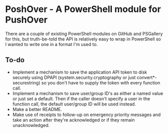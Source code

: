 # PoshOver - A PowerShell module for PushOver

There are a couple of existing PowerShell modules on GitHub and PSGallery for this, but truth-be-told the API is relatively easy to wrap in PowerShell so I wanted to write one in a format I'm used to.

## To-do
 
 - Implement a mechanism to save the application API token to disk securely using DPAPI (system.security.cryptography or just convert*-securestring) so you don't have to supply the token with every function call.
 - Implement a mechanism to save user/group ID's as either a named value or just set a default. Then if the caller doesn't specify a user in the function call, the default user/group ID will be used instead.
 - Make a better README.
 - Make use of receipts to follow-up on emergency priority messages and take an action after they're acknowledged or if they remain unacknowledged.
